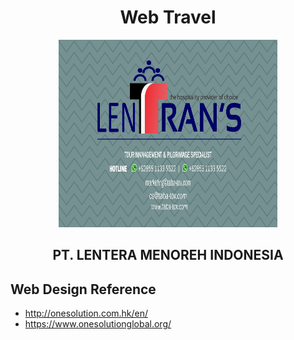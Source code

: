 <h1 align="center">Web Travel</h1>

<div align="center">
  <img src="logo (not fixed).jpeg" width="350" height="300" />
</div>

<h2 align="center">PT. LENTERA MENOREH INDONESIA</h2>

## Web Design Reference
* http://onesolution.com.hk/en/
* https://www.onesolutionglobal.org/

